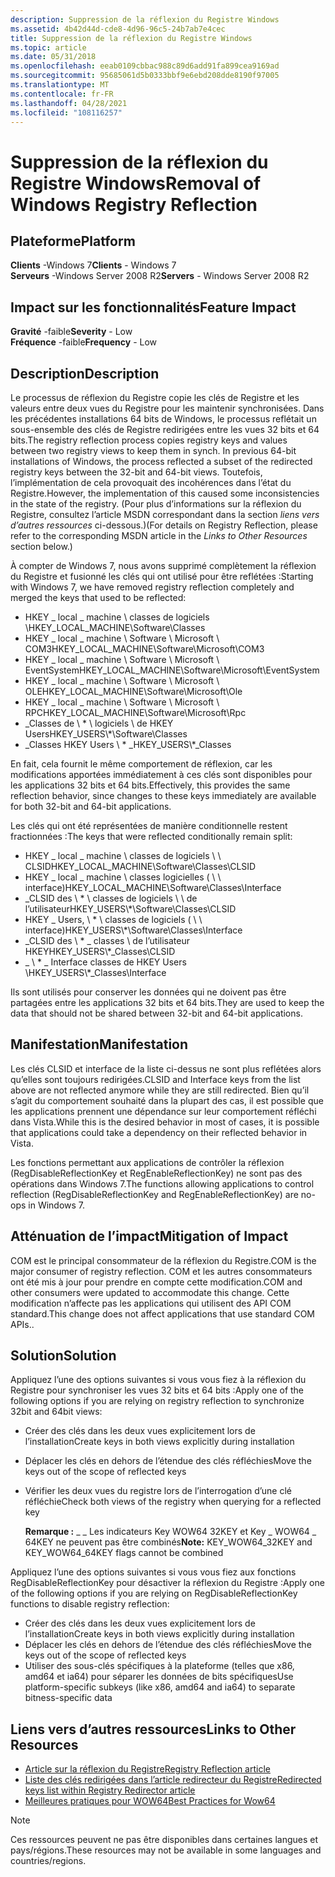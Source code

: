 ```yaml
---
description: Suppression de la réflexion du Registre Windows
ms.assetid: 4b42d44d-cde8-4d96-96c5-24b7ab7e4cec
title: Suppression de la réflexion du Registre Windows
ms.topic: article
ms.date: 05/31/2018
ms.openlocfilehash: eeab0109cbbac988c89d6add91fa899cea9169ad
ms.sourcegitcommit: 95685061d5b0333bbf9e6ebd208dde8190f97005
ms.translationtype: MT
ms.contentlocale: fr-FR
ms.lasthandoff: 04/28/2021
ms.locfileid: "108116257"
---
```

# <a name="removal-of-windows-registry-reflection"></a><span data-ttu-id="7ed1b-103">Suppression de la réflexion du Registre Windows</span><span class="sxs-lookup"><span data-stu-id="7ed1b-103">Removal of Windows Registry Reflection</span></span>

## <a name="platform"></a><span data-ttu-id="7ed1b-104">Plateforme</span><span class="sxs-lookup"><span data-stu-id="7ed1b-104">Platform</span></span>

<span data-ttu-id="7ed1b-105">**Clients** -Windows 7</span><span class="sxs-lookup"><span data-stu-id="7ed1b-105">**Clients** - Windows 7</span></span>  
<span data-ttu-id="7ed1b-106">**Serveurs** -Windows Server 2008 R2</span><span class="sxs-lookup"><span data-stu-id="7ed1b-106">**Servers** - Windows Server 2008 R2</span></span>  









## <a name="feature-impact"></a><span data-ttu-id="7ed1b-107">Impact sur les fonctionnalités</span><span class="sxs-lookup"><span data-stu-id="7ed1b-107">Feature Impact</span></span>

 <span data-ttu-id="7ed1b-108">**Gravité** -faible</span><span class="sxs-lookup"><span data-stu-id="7ed1b-108">**Severity** - Low</span></span>  
<span data-ttu-id="7ed1b-109">**Fréquence** -faible</span><span class="sxs-lookup"><span data-stu-id="7ed1b-109">**Frequency** - Low</span></span>  





## <a name="description"></a><span data-ttu-id="7ed1b-110">Description</span><span class="sxs-lookup"><span data-stu-id="7ed1b-110">Description</span></span>

<span data-ttu-id="7ed1b-111">Le processus de réflexion du Registre copie les clés de Registre et les valeurs entre deux vues du Registre pour les maintenir synchronisées. Dans les précédentes installations 64 bits de Windows, le processus reflétait un sous-ensemble des clés de Registre redirigées entre les vues 32 bits et 64 bits.</span><span class="sxs-lookup"><span data-stu-id="7ed1b-111">The registry reflection process copies registry keys and values between two registry views to keep them in synch. In previous 64-bit installations of Windows, the process reflected a subset of the redirected registry keys between the 32-bit and 64-bit views.</span></span> <span data-ttu-id="7ed1b-112">Toutefois, l’implémentation de cela provoquait des incohérences dans l’état du Registre.</span><span class="sxs-lookup"><span data-stu-id="7ed1b-112">However, the implementation of this caused some inconsistencies in the state of the registry.</span></span> <span data-ttu-id="7ed1b-113">(Pour plus d’informations sur la réflexion du Registre, consultez l’article MSDN correspondant dans la section *liens vers d’autres ressources* ci-dessous.)</span><span class="sxs-lookup"><span data-stu-id="7ed1b-113">(For details on Registry Reflection, please refer to the corresponding MSDN article in the *Links to Other Resources* section below.)</span></span>

<span data-ttu-id="7ed1b-114">À compter de Windows 7, nous avons supprimé complètement la réflexion du Registre et fusionné les clés qui ont utilisé pour être reflétées :</span><span class="sxs-lookup"><span data-stu-id="7ed1b-114">Starting with Windows 7, we have removed registry reflection completely and merged the keys that used to be reflected:</span></span>

-   <span data-ttu-id="7ed1b-115">HKEY \_ local \_ machine \\ classes de logiciels \\</span><span class="sxs-lookup"><span data-stu-id="7ed1b-115">HKEY\_LOCAL\_MACHINE\\Software\\Classes</span></span>
-   <span data-ttu-id="7ed1b-116">HKEY \_ local \_ machine \\ Software \\ Microsoft \\ COM3</span><span class="sxs-lookup"><span data-stu-id="7ed1b-116">HKEY\_LOCAL\_MACHINE\\Software\\Microsoft\\COM3</span></span>
-   <span data-ttu-id="7ed1b-117">HKEY \_ local \_ machine \\ Software \\ Microsoft \\ EventSystem</span><span class="sxs-lookup"><span data-stu-id="7ed1b-117">HKEY\_LOCAL\_MACHINE\\Software\\Microsoft\\EventSystem</span></span>
-   <span data-ttu-id="7ed1b-118">HKEY \_ local \_ machine \\ Software \\ Microsoft \\ OLE</span><span class="sxs-lookup"><span data-stu-id="7ed1b-118">HKEY\_LOCAL\_MACHINE\\Software\\Microsoft\\Ole</span></span>
-   <span data-ttu-id="7ed1b-119">HKEY \_ local \_ machine \\ Software \\ Microsoft \\ RPC</span><span class="sxs-lookup"><span data-stu-id="7ed1b-119">HKEY\_LOCAL\_MACHINE\\Software\\Microsoft\\Rpc</span></span>
-   <span data-ttu-id="7ed1b-120">\_Classes de \\ \* \\ logiciels \\ de HKEY Users</span><span class="sxs-lookup"><span data-stu-id="7ed1b-120">HKEY\_USERS\\\*\\Software\\Classes</span></span>
-   <span data-ttu-id="7ed1b-121">\_Classes HKEY Users \\ \* \_</span><span class="sxs-lookup"><span data-stu-id="7ed1b-121">HKEY\_USERS\\\*\_Classes</span></span>

<span data-ttu-id="7ed1b-122">En fait, cela fournit le même comportement de réflexion, car les modifications apportées immédiatement à ces clés sont disponibles pour les applications 32 bits et 64 bits.</span><span class="sxs-lookup"><span data-stu-id="7ed1b-122">Effectively, this provides the same reflection behavior, since changes to these keys immediately are available for both 32-bit and 64-bit applications.</span></span>

<span data-ttu-id="7ed1b-123">Les clés qui ont été représentées de manière conditionnelle restent fractionnées :</span><span class="sxs-lookup"><span data-stu-id="7ed1b-123">The keys that were reflected conditionally remain split:</span></span>

-   <span data-ttu-id="7ed1b-124">HKEY \_ local \_ machine \\ classes de logiciels \\ \\ CLSID</span><span class="sxs-lookup"><span data-stu-id="7ed1b-124">HKEY\_LOCAL\_MACHINE\\Software\\Classes\\CLSID</span></span>
-   <span data-ttu-id="7ed1b-125">HKEY \_ local \_ machine \\ classes logicielles ( \\ \\ interface)</span><span class="sxs-lookup"><span data-stu-id="7ed1b-125">HKEY\_LOCAL\_MACHINE\\Software\\Classes\\Interface</span></span>
-   <span data-ttu-id="7ed1b-126">\_CLSID des \\ \* \\ classes de logiciels \\ \\ de l’utilisateur</span><span class="sxs-lookup"><span data-stu-id="7ed1b-126">HKEY\_USERS\\\*\\Software\\Classes\\CLSID</span></span>
-   <span data-ttu-id="7ed1b-127">HKEY \_ Users, \\ \* \\ classes de logiciels ( \\ \\ interface)</span><span class="sxs-lookup"><span data-stu-id="7ed1b-127">HKEY\_USERS\\\*\\Software\\Classes\\Interface</span></span>
-   <span data-ttu-id="7ed1b-128">\_CLSID des \\ \* \_ classes \\ de l’utilisateur HKEY</span><span class="sxs-lookup"><span data-stu-id="7ed1b-128">HKEY\_USERS\\\*\_Classes\\CLSID</span></span>
-   <span data-ttu-id="7ed1b-129">\_ \\ \* \_ Interface classes de HKEY Users \\</span><span class="sxs-lookup"><span data-stu-id="7ed1b-129">HKEY\_USERS\\\*\_Classes\\Interface</span></span>

<span data-ttu-id="7ed1b-130">Ils sont utilisés pour conserver les données qui ne doivent pas être partagées entre les applications 32 bits et 64 bits.</span><span class="sxs-lookup"><span data-stu-id="7ed1b-130">They are used to keep the data that should not be shared between 32-bit and 64-bit applications.</span></span>

## <a name="manifestation"></a><span data-ttu-id="7ed1b-131">Manifestation</span><span class="sxs-lookup"><span data-stu-id="7ed1b-131">Manifestation</span></span>

<span data-ttu-id="7ed1b-132">Les clés CLSID et interface de la liste ci-dessus ne sont plus reflétées alors qu’elles sont toujours redirigées.</span><span class="sxs-lookup"><span data-stu-id="7ed1b-132">CLSID and Interface keys from the list above are not reflected anymore while they are still redirected.</span></span> <span data-ttu-id="7ed1b-133">Bien qu’il s’agit du comportement souhaité dans la plupart des cas, il est possible que les applications prennent une dépendance sur leur comportement réfléchi dans Vista.</span><span class="sxs-lookup"><span data-stu-id="7ed1b-133">While this is the desired behavior in most of cases, it is possible that applications could take a dependency on their reflected behavior in Vista.</span></span>

<span data-ttu-id="7ed1b-134">Les fonctions permettant aux applications de contrôler la réflexion (RegDisableReflectionKey et RegEnableReflectionKey) ne sont pas des opérations dans Windows 7.</span><span class="sxs-lookup"><span data-stu-id="7ed1b-134">The functions allowing applications to control reflection (RegDisableReflectionKey and RegEnableReflectionKey) are no-ops in Windows 7.</span></span>

## <a name="mitigation-of-impact"></a><span data-ttu-id="7ed1b-135">Atténuation de l’impact</span><span class="sxs-lookup"><span data-stu-id="7ed1b-135">Mitigation of Impact</span></span>

<span data-ttu-id="7ed1b-136">COM est le principal consommateur de la réflexion du Registre.</span><span class="sxs-lookup"><span data-stu-id="7ed1b-136">COM is the major consumer of registry reflection.</span></span> <span data-ttu-id="7ed1b-137">COM et les autres consommateurs ont été mis à jour pour prendre en compte cette modification.</span><span class="sxs-lookup"><span data-stu-id="7ed1b-137">COM and other consumers were updated to accommodate this change.</span></span> <span data-ttu-id="7ed1b-138">Cette modification n’affecte pas les applications qui utilisent des API COM standard.</span><span class="sxs-lookup"><span data-stu-id="7ed1b-138">This change does not affect applications that use standard COM APIs..</span></span>

## <a name="solution"></a><span data-ttu-id="7ed1b-139">Solution</span><span class="sxs-lookup"><span data-stu-id="7ed1b-139">Solution</span></span>

<span data-ttu-id="7ed1b-140">Appliquez l’une des options suivantes si vous vous fiez à la réflexion du Registre pour synchroniser les vues 32 bits et 64 bits :</span><span class="sxs-lookup"><span data-stu-id="7ed1b-140">Apply one of the following options if you are relying on registry reflection to synchronize 32bit and 64bit views:</span></span>

-   <span data-ttu-id="7ed1b-141">Créer des clés dans les deux vues explicitement lors de l’installation</span><span class="sxs-lookup"><span data-stu-id="7ed1b-141">Create keys in both views explicitly during installation</span></span>
-   <span data-ttu-id="7ed1b-142">Déplacer les clés en dehors de l’étendue des clés réfléchies</span><span class="sxs-lookup"><span data-stu-id="7ed1b-142">Move the keys out of the scope of reflected keys</span></span>
-   <span data-ttu-id="7ed1b-143">Vérifier les deux vues du registre lors de l’interrogation d’une clé réfléchie</span><span class="sxs-lookup"><span data-stu-id="7ed1b-143">Check both views of the registry when querying for a reflected key</span></span>

    <span data-ttu-id="7ed1b-144">**Remarque :** \_ \_ Les indicateurs Key WOW64 32KEY et Key \_ WOW64 \_ 64KEY ne peuvent pas être combinés</span><span class="sxs-lookup"><span data-stu-id="7ed1b-144">**Note:** KEY\_WOW64\_32KEY and KEY\_WOW64\_64KEY flags cannot be combined</span></span>

<span data-ttu-id="7ed1b-145">Appliquez l’une des options suivantes si vous vous fiez aux fonctions RegDisableReflectionKey pour désactiver la réflexion du Registre :</span><span class="sxs-lookup"><span data-stu-id="7ed1b-145">Apply one of the following options if you are relying on RegDisableReflectionKey functions to disable registry reflection:</span></span>

-   <span data-ttu-id="7ed1b-146">Créer des clés dans les deux vues explicitement lors de l’installation</span><span class="sxs-lookup"><span data-stu-id="7ed1b-146">Create keys in both views explicitly during installation</span></span>
-   <span data-ttu-id="7ed1b-147">Déplacer les clés en dehors de l’étendue des clés réfléchies</span><span class="sxs-lookup"><span data-stu-id="7ed1b-147">Move the keys out of the scope of reflected keys</span></span>
-   <span data-ttu-id="7ed1b-148">Utiliser des sous-clés spécifiques à la plateforme (telles que x86, amd64 et ia64) pour séparer les données de bits spécifiques</span><span class="sxs-lookup"><span data-stu-id="7ed1b-148">Use platform-specific subkeys (like x86, amd64 and ia64) to separate bitness-specific data</span></span>

## <a name="links-to-other-resources"></a><span data-ttu-id="7ed1b-149">Liens vers d’autres ressources</span><span class="sxs-lookup"><span data-stu-id="7ed1b-149">Links to Other Resources</span></span>

-   [<span data-ttu-id="7ed1b-150">Article sur la réflexion du Registre</span><span class="sxs-lookup"><span data-stu-id="7ed1b-150">Registry Reflection article</span></span>](../winprog64/registry-reflection.md)
-   [<span data-ttu-id="7ed1b-151">Liste des clés redirigées dans l’article redirecteur du Registre</span><span class="sxs-lookup"><span data-stu-id="7ed1b-151">Redirected keys list within Registry Redirector article</span></span>](../winprog64/registry-redirector.md)
-   [<span data-ttu-id="7ed1b-152">Meilleures pratiques pour WOW64</span><span class="sxs-lookup"><span data-stu-id="7ed1b-152">Best Practices for Wow64</span></span>](/windows-hardware/drivers/display/microsoft-windows-vista-display-driver-64-bit-issues)

> [!Note]  
> <span data-ttu-id="7ed1b-153">Ces ressources peuvent ne pas être disponibles dans certaines langues et pays/régions.</span><span class="sxs-lookup"><span data-stu-id="7ed1b-153">These resources may not be available in some languages and countries/regions.</span></span>

 

 

 
